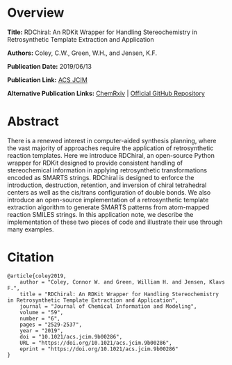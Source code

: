 # Overview
**Title:**
RDChiral: An RDKit Wrapper for Handling Stereochemistry in Retrosynthetic Template Extraction and Application

**Authors:**
Coley, C.W., Green, W.H., and Jensen, K.F.

**Publication Date:**
2019/06/13

**Publication Link:**
[ACS JCIM](https://pubs.acs.org/doi/full/10.1021/acs.jcim.9b00286)

**Alternative Publication Links:**
[ChemRxiv](https://chemrxiv.org/engage/chemrxiv/article-details/60c741240f50dbe270395a6d) |
[Official GitHub Repository](https://github.com/connorcoley/rdchiral)


# Abstract
There is a renewed interest in computer-aided synthesis planning, where the vast majority of approaches require the application of retrosynthetic reaction templates. 
Here we introduce RDChiral, an open-source Python wrapper for RDKit designed to provide consistent handling of stereochemical information in applying retrosynthetic transformations encoded as SMARTS strings. RDChiral is designed to enforce the introduction, destruction, retention, and inversion of chiral tetrahedral centers as well as the cis/trans configuration of double bonds. 
We also introduce an open-source implementation of a retrosynthetic template extraction algorithm to generate SMARTS patterns from atom-mapped reaction SMILES strings. 
In this application note, we describe the implementation of these two pieces of code and illustrate their use through many examples.


# Citation
```
@article{coley2019,
    author = "Coley, Connor W. and Green, William H. and Jensen, Klavs F.",
    title = "RDChiral: An RDKit Wrapper for Handling Stereochemistry in Retrosynthetic Template Extraction and Application",
    journal = "Journal of Chemical Information and Modeling",
    volume = "59",
    number = "6",
    pages = "2529-2537",
    year = "2019",
    doi = "10.1021/acs.jcim.9b00286",
    URL = "https://doi.org/10.1021/acs.jcim.9b00286",
    eprint = "https://doi.org/10.1021/acs.jcim.9b00286"
}
```
